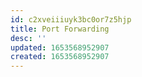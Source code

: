 ```yaml
---
id: c2xveiiiuyk3bc0or7z5hjp
title: Port Forwarding
desc: ''
updated: 1653568952907
created: 1653568952907
---
```


